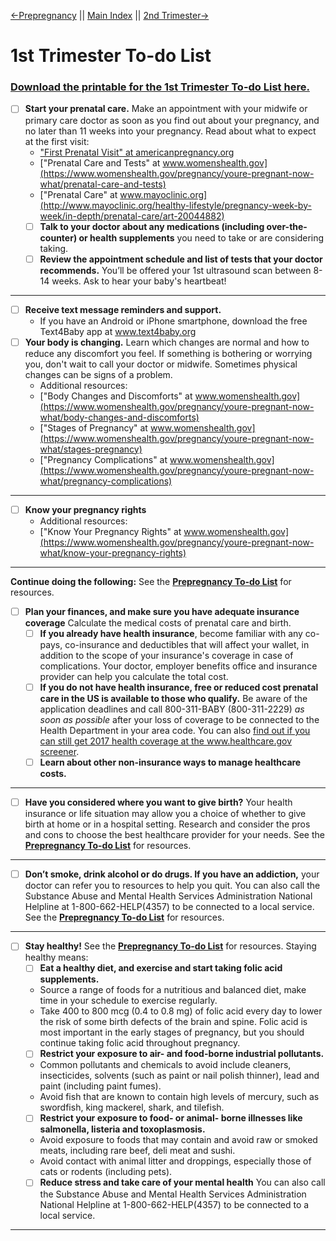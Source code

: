 

[←Prepregnancy](/Prepregnancy-ToDo.md) || [Main Index](/To-doLists.md) || [2nd Trimester→](#)

# 1st Trimester To-do List
### [Download the printable for the 1st Trimester To-do List here.](/downloads/ToDoList-2-1stTrimester.pdf)


- [ ] **Start your prenatal care.** Make an appointment with your midwife or primary care doctor as soon as you find out about your pregnancy, and no later than 11 weeks into your pregnancy. Read about what to expect at the first visit:
    - ["First Prenatal Visit" at americanpregnancy.org](http://americanpregnancy.org/planning/first-prenatal-visit/)
    - ["Prenatal Care and Tests" at www.womenshealth.gov](https://www.womenshealth.gov/pregnancy/youre-pregnant-now-what/prenatal-care-and-tests)
    - ["Prenatal Care" at www.mayoclinic.org](http://www.mayoclinic.org/healthy-lifestyle/pregnancy-week-by-week/in-depth/prenatal-care/art-20044882)
    - [ ] **Talk to your doctor about any medications (including over-the-counter) or health supplements** you need to take or are considering taking.
    - [ ] **Review the appointment schedule and list of tests that your doctor recommends.** You’ll be offered your 1st ultrasound scan between 8-14 weeks. Ask to hear your baby's heartbeat!
---
- [ ] **Receive text message reminders and support.** 
    - If you have an Android or iPhone smartphone, download the free Text4Baby app at www.text4baby.org
- [ ] **Your body is changing.** Learn which changes are normal and how to reduce any discomfort you feel. If something is bothering or worrying you, don't wait to call your doctor or midwife. Sometimes physical changes can be signs of a problem.
    - Additional resources:
    - ["Body Changes and Discomforts" at www.womenshealth.gov](https://www.womenshealth.gov/pregnancy/youre-pregnant-now-what/body-changes-and-discomforts)
    - ["Stages of Pregnancy" at www.womenshealth.gov](https://www.womenshealth.gov/pregnancy/youre-pregnant-now-what/stages-pregnancy)
    - ["Pregnancy Complications" at www.womenshealth.gov](https://www.womenshealth.gov/pregnancy/youre-pregnant-now-what/pregnancy-complications)
---    
- [ ] **Know your pregnancy rights**
    - Additional resources:
    - ["Know Your Pregnancy Rights" at www.womenshealth.gov](https://www.womenshealth.gov/pregnancy/youre-pregnant-now-what/know-your-pregnancy-rights)
---     
    
**Continue doing the following:** See the [**Prepregnancy To-do List**](/Prepregnancy-ToDo.md) for resources.
- [ ] **Plan your finances, and make sure you have adequate insurance coverage** Calculate the medical costs of prenatal care and birth. 
    - [ ] **If you already have health insurance**, become familiar with any co-pays, co-insurance and deductibles that will affect your wallet, in addition to the scope of your insurance's coverage in case of complications. Your doctor, employer benefits office and insurance provider can help you calculate the total cost.
    - [ ] **If you do not have health insurance, free or reduced cost prenatal care in the US is available to those who qualify.** Be aware of the application deadlines and call 800-311-BABY (800-311-2229) *as soon as possible* after your loss of coverage to be connected to the Health Department in your area code. You can also [find out if you can still get 2017 health coverage at the www.healthcare.gov screener](https://www.healthcare.gov/screener/). 
    - [ ] **Learn about other non-insurance ways to manage healthcare costs.**  
---   
- [ ] **Have you considered where you want to give birth?** Your health insurance or life situation may allow you a choice of whether to give birth at home or in a hospital setting. Research and consider the pros and cons to choose the best healthcare provider for your needs. See the [**Prepregnancy To-do List**](/Prepregnancy-ToDo.md) for resources.
---
- [ ] **Don’t smoke, drink alcohol or do drugs. If you have an addiction,** your doctor can refer you to resources to help you quit. You can also call the Substance Abuse and Mental Health Services Administration National Helpline at 1-800-662-HELP(4357) to be connected to a local service. See the [**Prepregnancy To-do List**](/Prepregnancy-ToDo.md) for resources.
---
- [ ] **Stay healthy!** See the [**Prepregnancy To-do List**](/Prepregnancy-ToDo.md) for resources. Staying healthy means:
    - [ ] **Eat a healthy diet, and exercise and start taking folic acid supplements.** 
    - Source a range of foods for a nutritious and balanced diet, make time in your schedule to exercise regularly.
    - Take 400 to 800 mcg (0.4 to 0.8 mg) of folic acid every day to lower the risk of some birth defects of the brain and spine. Folic acid is most important in the early stages of pregnancy, but you should continue taking folic acid throughout pregnancy.
    - [ ] **Restrict your exposure to air- and food-borne industrial pollutants.** 
    - Common pollutants and chemicals to avoid include cleaners, insecticides, solvents (such as paint or nail polish thinner), lead and paint (including paint fumes). 
    - Avoid fish that are known to contain high levels of mercury, such as swordfish, king mackerel, shark, and tilefish.
    - [ ] **Restrict your exposure to food- or animal- borne illnesses like salmonella, listeria and toxoplasmosis.** 
    - Avoid exposure to foods that may contain and avoid raw or smoked meats, including rare beef, deli meat and sushi. 
    - Avoid contact with animal litter and droppings, especially those of cats or rodents (including pets).
    - [ ] **Reduce stress and take care of your mental health** You can also call the Substance Abuse and Mental Health Services Administration National Helpline at 1-800-662-HELP(4357) to be connected to a local service.
---    

